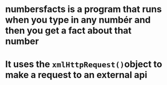 # numbersfacts is a program that runs when you type in any numbér and then you get a fact about that number

It uses the <code>xmlHttpRequest()</code>object to make a request to an external api
=======


